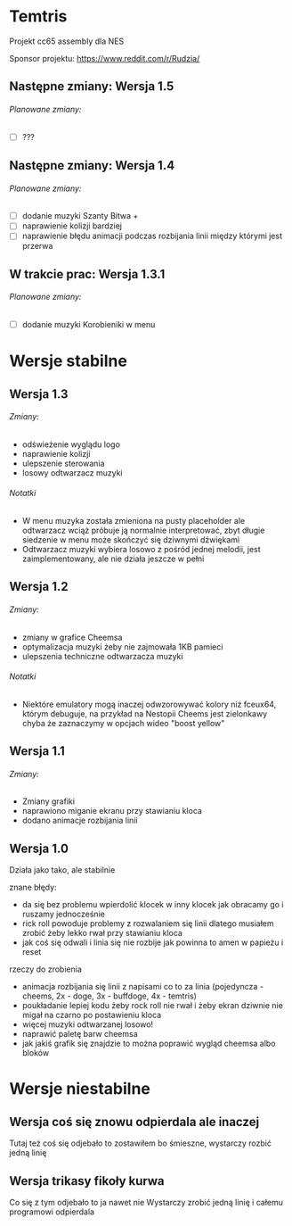 # Temtris
Projekt cc65 assembly dla NES

Sponsor projektu: https://www.reddit.com/r/Rudzia/

## Następne zmiany: Wersja 1.5
###### Planowane zmiany:
- [ ] ???

## Następne zmiany: Wersja 1.4

###### Planowane zmiany:
- [ ] dodanie muzyki Szanty Bitwa +
- [ ] naprawienie kolizji bardziej
- [ ] naprawienie błędu animacji podczas rozbijania linii między którymi jest przerwa

## W trakcie prac: Wersja 1.3.1

###### Planowane zmiany:
- [ ] dodanie muzyki Korobieniki w menu

# Wersje stabilne

## Wersja 1.3
###### Zmiany:
- odświeżenie wyglądu logo
- naprawienie kolizji
- ulepszenie sterowania
- losowy odtwarzacz muzyki

###### Notatki
- W menu muzyka została zmieniona na pusty placeholder ale odtwarzacz wciąż próbuje ją normalnie interpretować, zbyt długie siedzenie w menu może skończyć się dziwnymi dźwiękami
- Odtwarzacz muzyki wybiera losowo z pośród jednej melodii, jest zaimplementowany, ale nie działa jeszcze w pełni

## Wersja 1.2
###### Zmiany:
- zmiany w grafice Cheemsa
- optymalizacja muzyki żeby nie zajmowała 1KB pamieci
- ulepszenia techniczne odtwarzacza muzyki

###### Notatki
- Niektóre emulatory mogą inaczej odwzorowywać kolory niż fceux64, którym debuguje, na przykład na Nestopii Cheems jest zielonkawy chyba że zaznaczymy w opcjach wideo "boost yellow"

## Wersja 1.1
###### Zmiany:
- Zmiany grafiki
- naprawiono miganie ekranu przy stawianiu kloca
- dodano animacje rozbijania linii

## Wersja 1.0
Działa jako tako, ale stabilnie

znane błędy:
- da się bez problemu wpierdolić klocek w inny klocek jak obracamy go i ruszamy jednocześnie
- rick roll powoduje problemy z rozwalaniem się linii dlatego musiałem zrobić żeby lekko rwał przy stawianiu kloca
- jak coś się odwali i linia się nie rozbije jak powinna to amen w papieżu i reset

rzeczy do zrobienia
- animacja rozbijania się linii z napisami co to za linia (pojedyncza - cheems, 2x - doge, 3x - buffdoge, 4x - temtris)
- poukładanie lepiej kodu żeby rock roll nie rwał i żeby ekran dziwnie nie migał na czarno po postawieniu kloca
- więcej muzyki odtwarzanej losowo!
- naprawić paletę barw cheemsa
- jak jakiś grafik się znajdzie to można poprawić wygląd cheemsa albo bloków

# Wersje niestabilne

## Wersja coś się znowu odpierdala ale inaczej

Tutaj też coś się odjebało to zostawiłem bo śmieszne, wystarczy rozbić jedną linię

## Wersja trikasy fikoły kurwa

Co się z tym odjebało to ja nawet nie
Wystarczy zrobić jedną linię i całemu programowi odpierdala
